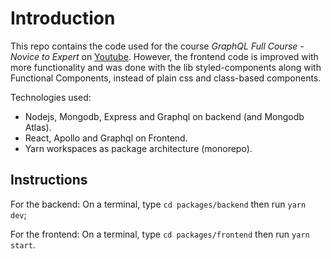 # Introduction

This repo contains the code used for the course _GraphQL Full Course - Novice to Expert_ on [Youtube](https://www.youtube.com/watch?v=ed8SzALpx1Q). However, the frontend code is improved with more functionality and was done with the lib styled-components along with Functional Components, instead of plain css and class-based components.

Technologies used:

- Nodejs, Mongodb, Express and Graphql on backend (and Mongodb Atlas).
- React, Apollo and Graphql on Frontend.
- Yarn workspaces as package architecture (monorepo).

## Instructions

For the backend:
On a terminal, type `cd packages/backend` then run `yarn dev`;

For the frontend:
On a terminal, type `cd packages/frontend` then run `yarn start`.
